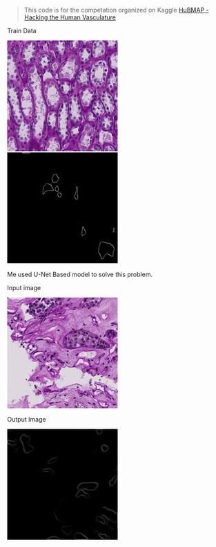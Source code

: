 > This code is for the competation organized on Kaggle [HuBMAP - Hacking the Human Vasculature](https://www.kaggle.com/competitions/hubmap-hacking-the-human-vasculature/overview)


Train Data

![Image](image-2.png)
![Image Segemntation from JSON annotation](image-3.png)

Me used U-Net Based model to solve this problem.


Input image

![Slide Image](image-1.png)

Output Image

![unet-output](image.png)
